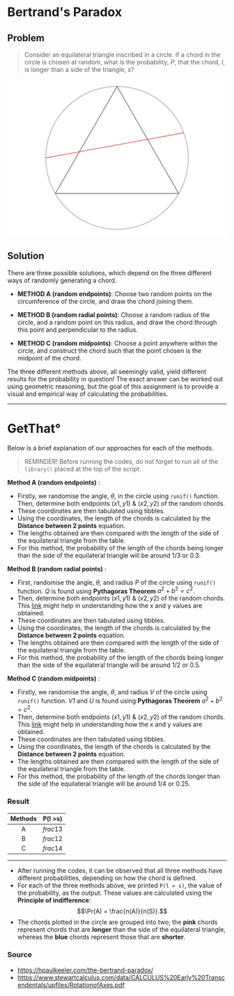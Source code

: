 # Bertrand's Paradox

## Problem

> Consider an equilateral triangle inscribed in a circle.
> If a chord in the circle is chosen at random,
> what is the probability, $P$, that the chord, $l$, is longer than a side of the triangle, $s$?

![](plot.png)

## Solution

There are three possible solutions, which depend on the three different ways of randomly generating a chord. 

- **METHOD A (random endpoints)**: Choose two random points on the circumference of the circle, and draw the chord joining them.

- **METHOD B (random radial points)**: Choose a random radius of the circle, and a random point on this radius, and draw the chord through this point and perpendicular to the radius.

- **METHOD C (random midpoints)**: Choose a point anywhere within the circle, and construct the chord such that the point chosen is the midpoint of the chord.

The three different methods above, all seemingly valid, yield different results for the probability in question! The exact answer can be worked out using geometric reasoning, but the goal of this assignment is to provide a visual and empirical way of calculating the probabilities.

--------------------------------------------------------------------------------
# GetThat° 
Below is a brief explanation of our approaches for each of the methods.
 
 > REMINDER! Before running the codes, do not forget to run all of the `library()` placed at the top of the script. 
 
**Method A (random endpoints)** :
 
 - Firstly, we randomise the angle, $\theta$, in the circle using `runif()` function. Then, determine both endpoints $(x1, y1)$ & $(x2, y2)$ of the random chords. 
 - These coordinates are then tabulated using tibbles. 
 - Using the coordinates, the length of the chords is calculated by the **Distance between 2 points** equation. 
 - The lengths obtained are then compared with the length of the side of the equilateral triangle from the table.
 - For this method, the probability of the length of the chords being longer than the side of the equilateral triangle will be around $1/3$ or $0.3$.

**Method B (random radial points)** :

- First, randomise the angle, $\theta$, and radius *P* of the circle using `runif()` function.
 *Q* is found using **Pythagoras Theorem** $a^2 + b^2 = c^2$.
 - Then, determine both endpoints $(x1, y1)$ & $(x2, y2)$ of the random chords. 
 This [link](https://hpaulkeeler.com/the-bertrand-paradox/) might help in understanding how the x and y values are obtained. 
 - These coordinates are then tabulated using tibbles. 
 - Using the coordinates, the length of the chords is calculated by the **Distance between 2 points** equation. 
 - The lengths obtained are then compared with the length of the side of the equilateral triangle from the table.
 - For this method, the probability of the length of the chords being longer than the side of the equilateral triangle will be around $1/2$ or $0.5$. 
 
**Method C (random midpoints)** :

- Firstly, we randomise the angle, $\theta$, and radius *V* of the circle using `runif()` function. *V1* and *U* is found using **Pythagoras Theorem** $a^2 + b^2 = c^2$.
 - Then, determine both endpoints $(x1, y1)$ & $(x2, y2)$ of the random chords. 
 This [link](https://hpaulkeeler.com/the-bertrand-paradox/) might help in understanding how the x and y values are obtained. 
 - These coordinates are then tabulated using tibbles. 
 - Using the coordinates, the length of the chords is calculated by the **Distance between 2 points** equation. 
 - The lengths obtained are then compared with the length of the side of the equilateral triangle from the table.
 - For this method, the probability of the length of the chords longer than the side of the equilateral triangle will be around $1/4$ or $0.25$. 
 

### Result
 
| Methods     | P(l >s)      |
| :---------: | :---------:  |
| A           | $frac{1}{3}$ |
| B           | $frac{1}{2}$ |
| C           | $frac{1}{4}$ |

--------------------------------------------------------------------------------
- After running the codes, it can be observed that all three methods have different probabilities, depending on how the chord is defined.
- For each of the three methods above, we printed `P(l > s)`, the value of the probability, as the output. These values are calculated using the **Principle of indifference**: $$\Pr(A) = \frac{n(A)}{n(S)}.$$
- The chords plotted in the circle are grouped into two; the **pink** chords represent chords that are **longer** than the side of the equilateral triangle, whereas the **blue** chords represent those that are **shorter**.

### Source
- https://hpaulkeeler.com/the-bertrand-paradox/
- https://www.stewartcalculus.com/data/CALCULUS%20Early%20Transcendentals/upfiles/RotationofAxes.pdf














